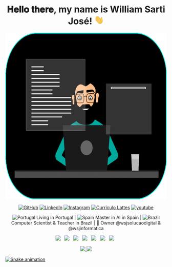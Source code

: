 
<div>
<div>
<h1 align="center"> 𝐇𝐞𝐥𝐥𝐨 𝐭𝐡𝐞𝐫𝐞, <b>my name is William Sarti José!</b> <img src="https://github.com/ABSphreak/ABSphreak/blob/master/gifs/Hi.gif?raw=true" width="30px"></h1>
</div>

</div>

<p align="center">
  <img height="520px" src="https://github.com/ValdirCezar/Autenticacao-Tokens-JWT/blob/master/src/imd-readme.gif?raw=true" />


<p align="center">
	<a href="https://github.com/williamsartijose"><img src="https://img.icons8.com/bubbles/50/000000/github.png" alt="GitHub"/></a>
	<a href="https://www.linkedin.com/in/william-analistadesistema/"><img src="https://img.icons8.com/bubbles/50/000000/linkedin.png" alt="LinkedIn"/></a>
	<a href="https://www.instagram.com/williamsartijose/"><img src="https://img.icons8.com/bubbles/50/000000/instagram.png" alt="Instagram"/></a>
	<a href="http://lattes.cnpq.br/6687923420787618"><img src="https://img.icons8.com/bubbles/50/000000/resume.png" alt="Currículo Lattes"/></a>
	<a href="https://www.youtube.com/@williamsartijose3497"><img src="https://img.icons8.com/bubbles/50/000000/youtube.png" alt="youtube"/></a>
</p>
	
<p align="center"> 
  <img src="https://cdn.jsdelivr.net/npm/twemoji@11.3.0/2/svg/1f1f5-1f1f9.svg" alt="Portugal" width="15" height="15"/> Living in Portugal |
  <img src="https://cdn.jsdelivr.net/npm/twemoji@11.3.0/2/svg/1f1ea-1f1f8.svg" alt="Spain" width="15" height="15"/> Master in AI in Spain |
  <img src="https://cdn.jsdelivr.net/npm/twemoji@11.3.0/2/svg/1f1e7-1f1f7.svg" alt="Brazil" width="15" height="15"/> Computer Scientist & Teacher in Brazil |
  🔧 Owner @wsjsolucaodigital & @wsjinformatica
</p>




<p align="center">
<img src="https://img.shields.io/badge/HTML%20-%23F7DF1E.svg?&style=for-the-badge&color=E34F26" />&nbsp;&nbsp;
<img src="https://img.shields.io/badge/css%20-%23F7DF1E.svg?&style=for-the-badge&color=5BA8EE" />&nbsp;&nbsp;
<img src="https://img.shields.io/badge/JavaScript%20-%23F7DF1E.svg?&style=for-the-badge&color=F7DF1E" />&nbsp;&nbsp;
<img src="https://img.shields.io/badge/React%20-%23F7DF1E.svg?&style=for-the-badge&color=DD0031" />&nbsp;&nbsp;
<img src="https://img.shields.io/badge/Bootstrap%20-%23F7DF1E.svg?&style=for-the-badge&color=7044A3" />&nbsp;&nbsp;
<img src="https://img.shields.io/badge/Java%20-%23F7DF1E.svg?&style=for-the-badge&color=F7DF1E" />&nbsp;&nbsp;
<img src="https://img.shields.io/badge/Git flow%20-%23F7DF1E.svg?&style=for-the-badge&color=000" />&nbsp;&nbsp;
</p>

 <div align="center">
  <a href="https://github.com/williamsartijose">
  <img height="180em" src="https://github-readme-stats.vercel.app/api?username=williamsartijose&show_icons=true&theme=dracula&include_all_commits=true&count_private=true"/>
  <img height="180em" src="https://github-readme-stats.vercel.app/api/top-langs/?username=williamsartijose&layout=compact&langs_count=7&theme=dracula"/>
</div>
    
  ![Snake animation](https://github.com/williamsartijose/rafaballerini/blob/output/github-contribution-grid-snake.svg)

